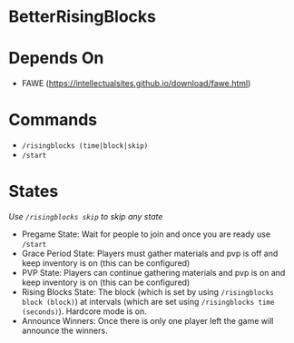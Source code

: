 # BetterRisingBlocks

# Depends On
- FAWE (https://intellectualsites.github.io/download/fawe.html)

# Commands
- `/risingblocks (time|block|skip)`
- `/start`

# States
*Use `/risingblocks skip` to skip any state*
- Pregame State: Wait for people to join and once you are ready use `/start`
- Grace Period State: Players must gather materials and pvp is off and keep inventory is on (this can be configured)
- PVP State: Players can continue gathering materials and pvp is on and keep inventory is on (this can be configured)
- Rising Blocks State: The block (which is set by using `/risingblocks block (block)`) at intervals (which are set using `/risingblocks time (seconds)`). Hardcore mode is on.
- Announce Winners: Once there is only one player left the game will announce the winners.